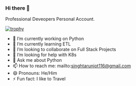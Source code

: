 ### Hi there 👋

Professional Deveopers Personal Account.

[![trophy](https://github-profile-trophy.vercel.app/?username=Tarunjot-Singh)](https://github.com/ryo-ma/github-profile-trophy)

<!--
**Tarunjot-Singh/Tarunjot-Singh** is a ✨ _special_ ✨ repository because its `README.md` (this file) appears on your GitHub profile.

Here are some ideas to get you started:

-->

- 🔭 I’m currently working on Python
- 🌱 I’m currently learning ETL
- 👯 I’m looking to collaborate on Full Stack Projects
- 🤔 I’m looking for help with K8s
- 💬 Ask me about Python
- 📫 How to reach me: mailto:singhtarunjot116@gmail.com
- 😄 Pronouns: He/Him
- ⚡ Fun fact: I like to Travel
